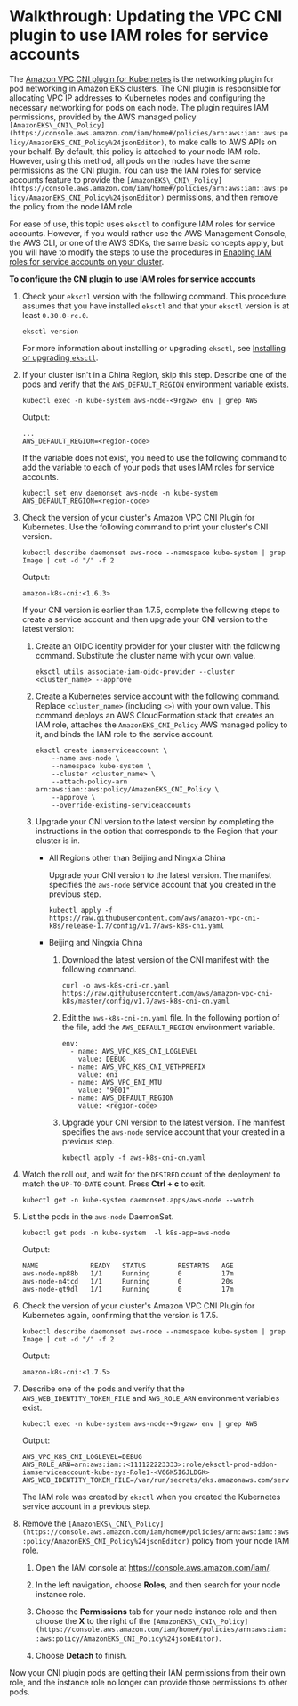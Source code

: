 # Walkthrough: Updating the VPC CNI plugin to use IAM roles for service accounts<a name="iam-roles-for-service-accounts-cni-walkthrough"></a>

The [Amazon VPC CNI plugin for Kubernetes](https://github.com/aws/amazon-vpc-cni-k8s) is the networking plugin for pod networking in Amazon EKS clusters\. The CNI plugin is responsible for allocating VPC IP addresses to Kubernetes nodes and configuring the necessary networking for pods on each node\. The plugin requires IAM permissions, provided by the AWS managed policy `[AmazonEKS\_CNI\_Policy](https://console.aws.amazon.com/iam/home#/policies/arn:aws:iam::aws:policy/AmazonEKS_CNI_Policy%24jsonEditor)`, to make calls to AWS APIs on your behalf\. By default, this policy is attached to your node IAM role\. However, using this method, all pods on the nodes have the same permissions as the CNI plugin\. You can use the IAM roles for service accounts feature to provide the `[AmazonEKS\_CNI\_Policy](https://console.aws.amazon.com/iam/home#/policies/arn:aws:iam::aws:policy/AmazonEKS_CNI_Policy%24jsonEditor)` permissions, and then remove the policy from the node IAM role\.

For ease of use, this topic uses `eksctl` to configure IAM roles for service accounts\. However, if you would rather use the AWS Management Console, the AWS CLI, or one of the AWS SDKs, the same basic concepts apply, but you will have to modify the steps to use the procedures in [Enabling IAM roles for service accounts on your cluster](enable-iam-roles-for-service-accounts.md)\.

**To configure the CNI plugin to use IAM roles for service accounts**

1. Check your `eksctl` version with the following command\. This procedure assumes that you have installed `eksctl` and that your `eksctl` version is at least `0.30.0-rc.0`\. 

   ```
   eksctl version
   ```

    For more information about installing or upgrading `eksctl`, see [Installing or upgrading `eksctl`](eksctl.md#installing-eksctl)\.

1. If your cluster isn't in a China Region, skip this step\. Describe one of the pods and verify that the `AWS_DEFAULT_REGION` environment variable exists\.

   ```
   kubectl exec -n kube-system aws-node-<9rgzw> env | grep AWS
   ```

   Output:

   ```
   ...
   AWS_DEFAULT_REGION=<region-code>
   ```

   If the variable does not exist, you need to use the following command to add the variable to each of your pods that uses IAM roles for service accounts\.

   ```
   kubectl set env daemonset aws-node -n kube-system AWS_DEFAULT_REGION=<region-code>
   ```

1. Check the version of your cluster's Amazon VPC CNI Plugin for Kubernetes\. Use the following command to print your cluster's CNI version\.

   ```
   kubectl describe daemonset aws-node --namespace kube-system | grep Image | cut -d "/" -f 2
   ```

   Output:

   ```
   amazon-k8s-cni:<1.6.3>
   ```

   If your CNI version is earlier than 1\.7\.5, complete the following steps to create a service account and then upgrade your CNI version to the latest version:

   1. Create an OIDC identity provider for your cluster with the following command\. Substitute the cluster name with your own value\.

      ```
      eksctl utils associate-iam-oidc-provider --cluster <cluster_name> --approve
      ```

   1. Create a Kubernetes service account with the following command\. Replace `<cluster_name>` \(including `<>`\) with your own value\. This command deploys an AWS CloudFormation stack that creates an IAM role, attaches the `AmazonEKS_CNI_Policy` AWS managed policy to it, and binds the IAM role to the service account\. 

      ```
      eksctl create iamserviceaccount \
          --name aws-node \
          --namespace kube-system \
          --cluster <cluster_name> \
          --attach-policy-arn arn:aws:iam::aws:policy/AmazonEKS_CNI_Policy \
          --approve \
          --override-existing-serviceaccounts
      ```

   1. Upgrade your CNI version to the latest version by completing the instructions in the option that corresponds to the Region that your cluster is in\.
      + All Regions other than Beijing and Ningxia China

        Upgrade your CNI version to the latest version\. The manifest specifies the `aws-node` service account that you created in the previous step\.

        ```
        kubectl apply -f https://raw.githubusercontent.com/aws/amazon-vpc-cni-k8s/release-1.7/config/v1.7/aws-k8s-cni.yaml
        ```
      + Beijing and Ningxia China

        1. Download the latest version of the CNI manifest with the following command\.

           ```
           curl -o aws-k8s-cni-cn.yaml https://raw.githubusercontent.com/aws/amazon-vpc-cni-k8s/master/config/v1.7/aws-k8s-cni-cn.yaml
           ```

        1. Edit the `aws-k8s-cni-cn.yaml` file\. In the following portion of the file, add the `AWS_DEFAULT_REGION` environment variable\.

           ```
           env:
             - name: AWS_VPC_K8S_CNI_LOGLEVEL
               value: DEBUG
             - name: AWS_VPC_K8S_CNI_VETHPREFIX
               value: eni
             - name: AWS_VPC_ENI_MTU
               value: "9001"
             - name: AWS_DEFAULT_REGION
               value: <region-code>
           ```

        1. Upgrade your CNI version to the latest version\. The manifest specifies the `aws-node` service account that your created in a previous step\.

           ```
           kubectl apply -f aws-k8s-cni-cn.yaml
           ```

1. Watch the roll out, and wait for the `DESIRED` count of the deployment to match the `UP-TO-DATE` count\. Press **Ctrl \+ c** to exit\. 

   ```
   kubectl get -n kube-system daemonset.apps/aws-node --watch
   ```

1. List the pods in the `aws-node` DaemonSet\.

   ```
   kubectl get pods -n kube-system  -l k8s-app=aws-node
   ```

   Output:

   ```
   NAME             READY   STATUS        RESTARTS   AGE
   aws-node-mp88b   1/1     Running       0          17m
   aws-node-n4tcd   1/1     Running       0          20s
   aws-node-qt9dl   1/1     Running       0          17m
   ```

1. Check the version of your cluster's Amazon VPC CNI Plugin for Kubernetes again, confirming that the version is 1\.7\.5\. 

   ```
   kubectl describe daemonset aws-node --namespace kube-system | grep Image | cut -d "/" -f 2
   ```

   Output:

   ```
   amazon-k8s-cni:<1.7.5>
   ```

1. Describe one of the pods and verify that the `AWS_WEB_IDENTITY_TOKEN_FILE` and `AWS_ROLE_ARN` environment variables exist\.

   ```
   kubectl exec -n kube-system aws-node-<9rgzw> env | grep AWS
   ```

   Output:

   ```
   AWS_VPC_K8S_CNI_LOGLEVEL=DEBUG
   AWS_ROLE_ARN=arn:aws:iam::<111122223333>:role/eksctl-prod-addon-iamserviceaccount-kube-sys-Role1-<V66K5I6JLDGK>
   AWS_WEB_IDENTITY_TOKEN_FILE=/var/run/secrets/eks.amazonaws.com/serviceaccount/token
   ```

   The IAM role was created by `eksctl` when you created the Kubernetes service account in a previous step\.

1. Remove the `[AmazonEKS\_CNI\_Policy](https://console.aws.amazon.com/iam/home#/policies/arn:aws:iam::aws:policy/AmazonEKS_CNI_Policy%24jsonEditor)` policy from your node IAM role\.

   1. Open the IAM console at [https://console\.aws\.amazon\.com/iam/](https://console.aws.amazon.com/iam/)\.

   1. In the left navigation, choose **Roles**, and then search for your node instance role\.

   1. Choose the **Permissions** tab for your node instance role and then choose the **X** to the right of the `[AmazonEKS\_CNI\_Policy](https://console.aws.amazon.com/iam/home#/policies/arn:aws:iam::aws:policy/AmazonEKS_CNI_Policy%24jsonEditor)`\.

   1. Choose **Detach** to finish\.

Now your CNI plugin pods are getting their IAM permissions from their own role, and the instance role no longer can provide those permissions to other pods\.